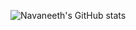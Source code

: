 ![Navaneeth's GitHub stats](https://github-readme-stats.vercel.app/api?username=NAVANEETHELITE&theme=github_dark&show_icons=true)
